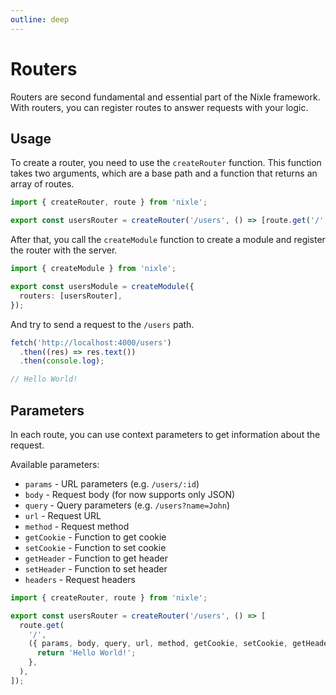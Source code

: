 ```yaml
---
outline: deep
---
```


# Routers

Routers are second fundamental and essential part of the Nixle framework. With routers, you can register routes to answer requests with your logic.

## Usage

To create a router, you need to use the `createRouter` function. This function takes two arguments, which are a base path and a function that returns an array of routes.

```ts
import { createRouter, route } from 'nixle';

export const usersRouter = createRouter('/users', () => [route.get('/', () => 'Hello World!')]);
```

After that, you call the `createModule` function to create a module and register the router with the server.

```ts
import { createModule } from 'nixle';

export const usersModule = createModule({
  routers: [usersRouter],
});
```

And try to send a request to the `/users` path.

```ts
fetch('http://localhost:4000/users')
  .then((res) => res.text())
  .then(console.log);

// Hello World!
```

## Parameters

In each route, you can use context parameters to get information about the request.

Available parameters:

- `params` - URL parameters (e.g. `/users/:id`)
- `body` - Request body (for now supports only JSON)
- `query` - Query parameters (e.g. `/users?name=John`)
- `url` - Request URL
- `method` - Request method
- `getCookie` - Function to get cookie
- `setCookie` - Function to set cookie
- `getHeader` - Function to get header
- `setHeader` - Function to set header
- `headers` - Request headers

```ts
import { createRouter, route } from 'nixle';

export const usersRouter = createRouter('/users', () => [
  route.get(
    '/',
    ({ params, body, query, url, method, getCookie, setCookie, getHeader, setHeader, headers }) => {
      return 'Hello World!';
    },
  ),
]);
```
